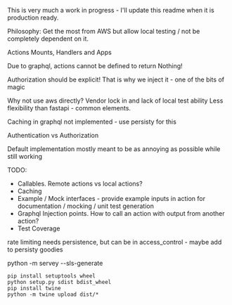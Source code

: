 This is very much a work in progress - I'll update this readme when it is production ready.

Philosophy: Get the most from AWS but allow local testing / not be completely dependent on it.

Actions Mounts, Handlers and Apps

Due to graphql, actions cannot be defined to return Nothing!

Authorization should be explicit! That is why we inject it - one of the bits of magic

Why not use aws directly? Vendor lock in and lack of local test ability
Less flexibility than fastapi - common elements.

Caching in graphql not implemented - use persisty for this

Authentication vs Authorization

Default implementation mostly meant to be as annoying as possible while still working


TODO:
* Callables. Remote actions vs local actions?  
* Caching
* Example / Mock interfaces - provide example inputs in action for documentation / mocking / unit test generation
* Graphql Injection points. How to call an action with output from another action?
* Test Coverage



rate limiting needs persistence, but can be in access_control - maybe add to persisty goodies

python -m servey --sls-generate


```
pip install setuptools wheel
python setup.py sdist bdist_wheel
pip install twine
python -m twine upload dist/*
```